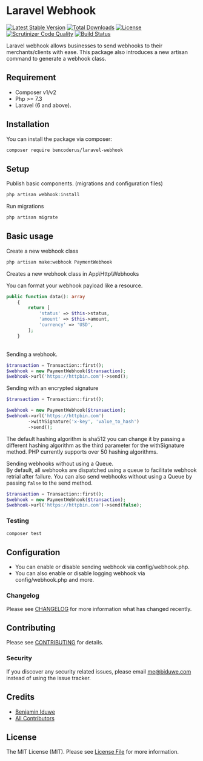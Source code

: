 # Laravel Webhook

[![Latest Stable Version](https://poser.pugx.org/bencoderus/laravel-webhook/v)](//packagist.org/packages/bencoderus/laravel-webhook)
[![Total Downloads](https://poser.pugx.org/bencoderus/laravel-webhook/downloads)](//packagist.org/packages/bencoderus/laravel-webhook)
[![License](https://poser.pugx.org/bencoderus/laravel-webhook/license)](//packagist.org/packages/bencoderus/laravel-webhook)
[![Scrutinizer Code Quality](https://scrutinizer-ci.com/g/bencoderus/laravel-webhook/badges/quality-score.png?b=master)](https://scrutinizer-ci.com/g/bencoderus/laravel-webhook/?branch=master)
[![Build Status](https://scrutinizer-ci.com/g/bencoderus/laravel-webhook/badges/build.png?b=master)](https://scrutinizer-ci.com/g/bencoderus/laravel-webhook/build-status/master)

Laravel webhook allows businesses to send webhooks to their merchants/clients with ease. This package also introduces a
new artisan command to generate a webhook class.

## Requirement

- Composer v1/v2
- Php >= 7.3
- Laravel (6 and above).

## Installation

You can install the package via composer:

```bash
composer require bencoderus/laravel-webhook
```

## Setup

Publish basic components. (migrations and configuration files)

``` php
php artisan webhook:install
```

Run migrations

```bash
php artisan migrate
```

## Basic usage

Create a new webhook class

```bash
php artisan make:webhook PaymentWebhook
```

Creates a new webhook class in App\Http\Webhooks

You can format your webhook payload like a resource.

```php
public function data(): array
    {
        return [
            'status' => $this->status,
            'amount' => $this->amount,
            'currency' => 'USD',
        ];
    }
```

<br/>
Sending a webhook.

```php
$transaction = Transaction::first();
$webhook = new PaymentWebhook($transaction);
$webhook->url('https://httpbin.com')->send();
```

Sending with an encrypted signature

```php
$transaction = Transaction::first();

$webhook = new PaymentWebhook($transaction);
$webhook->url('https://httpbin.com')
        ->withSignature('x-key', 'value_to_hash')
        ->send();
````

The default hashing algorithm is sha512 you can change it by passing a different hashing algorithm as the third
parameter for the withSignature method. PHP currently supports over 50 hashing algorithms.

Sending webhooks without using a Queue.
<br/>
By default, all webhooks are dispatched using a queue to facilitate webhook retrial after failure. You can also send
webhooks without using a Queue by passing ``false``  to the send method.

```php
$transaction = Transaction::first();
$webhook = new PaymentWebhook($transaction);
$webhook->url('https://httpbin.com')->send(false);
```

### Testing

``` bash
composer test
```

## Configuration

- You can enable or disable sending webhook via config/webhook.php.
- You can also enable or disable logging webhook via config/webhook.php and more.

### Changelog

Please see [CHANGELOG](CHANGELOG.md) for more information what has changed recently.

## Contributing

Please see [CONTRIBUTING](CONTRIBUTING.md) for details.

### Security

If you discover any security related issues, please email me@biduwe.com instead of using the issue tracker.

## Credits

- [Benjamin Iduwe](https://github.com/bencoderus)
- [All Contributors](../../contributors)

## License

The MIT License (MIT). Please see [License File](LICENSE.md) for more information.
